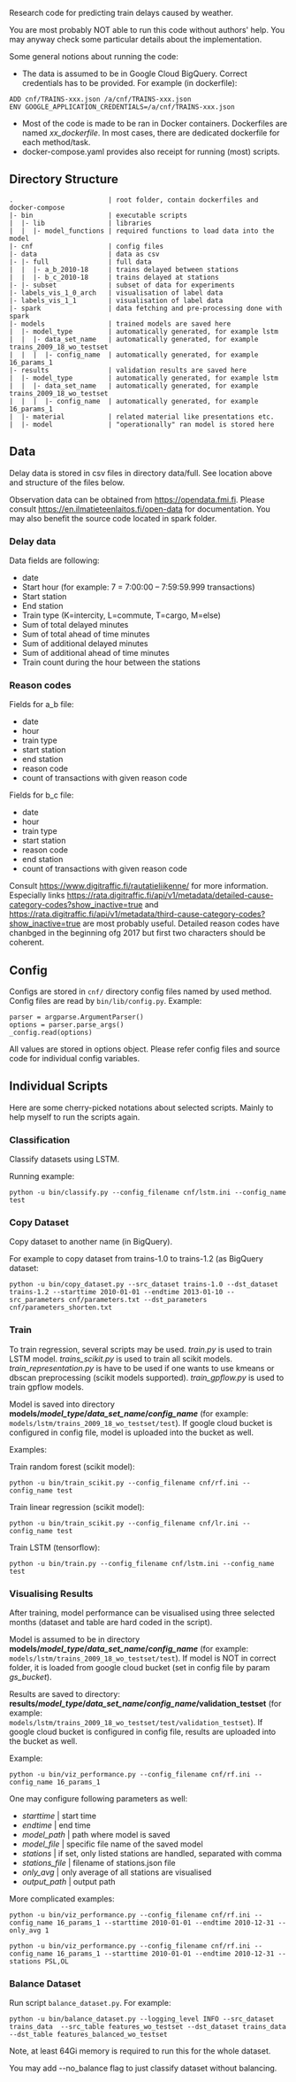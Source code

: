 Research code for predicting train delays caused by weather.

You are most probably NOT able to run this code without authors' help. You may anyway check some particular details about the implementation.

Some general notions about running the code:
- The data is assumed to be in Google Cloud BigQuery. Correct credentials has to be provided. For example (in dockerfile):
```
ADD cnf/TRAINS-xxx.json /a/cnf/TRAINS-xxx.json
ENV GOOGLE_APPLICATION_CREDENTIALS=/a/cnf/TRAINS-xxx.json
```
- Most of the code is made to be ran in Docker containers. Dockerfiles are named *xx_dockerfile*. In most cases, there are dedicated dockerfile for each method/task.
- docker-compose.yaml provides also receipt for running (most) scripts.

## Directory Structure
```
.                        | root folder, contain dockerfiles and docker-compose
|- bin                   | executable scripts
|  |- lib                | libraries
|  |  |- model_functions | required functions to load data into the model
|- cnf                   | config files
|- data                  | data as csv
|- |- full               | full data
|  |  |- a_b_2010-18     | trains delayed between stations
|  |  |- b_c_2010-18     | trains delayed at stations
|- |- subset             | subset of data for experiments
|- labels_vis_1_0_arch   | visualisation of label data
|- labels_vis_1_1        | visualisation of label data
|- spark                 | data fetching and pre-processing done with spark
|- models                | trained models are saved here
|  |- model_type         | automatically generated, for example lstm
|  |  |- data_set_name   | automatically generated, for example trains_2009_18_wo_testset
|  |  |  |- config_name  | automatically generated, for example 16_params_1
|- results               | validation results are saved here
|  |- model_type         | automatically generated, for example lstm
|  |  |- data_set_name   | automatically generated, for example trains_2009_18_wo_testset
|  |  |  |- config_name  | automatically generated, for example 16_params_1
|  |- material           | related material like presentations etc.
|  |- model              | "operationally" ran model is stored here
```

## Data
Delay data is stored in csv files in directory data/full. See location above and structure of the files below.  

Observation data can be obtained from https://opendata.fmi.fi. Please consult https://en.ilmatieteenlaitos.fi/open-data for documentation. You may also benefit the source code located in spark folder.

### Delay data
Data fields are following:
* date
* Start hour (for example: 7 = 7:00:00 – 7:59:59.999 transactions)
* Start station
* End station
* Train type (K=intercity, L=commute, T=cargo, M=else)
* Sum of total delayed minutes
* Sum of total ahead of time minutes    
* Sum of additional delayed minutes
* Sum of additional ahead of time minutes    
* Train count during the hour between the stations

### Reason codes

Fields for a_b file:
* date
* hour
* train type
* start station
* end station
* reason code
* count of transactions with given reason code

Fields for b_c file:
* date
* hour
* train type
* start station
* reason code
* end station
* count of transactions with given reason code

Consult https://www.digitraffic.fi/rautatieliikenne/ for more information. Especially links https://rata.digitraffic.fi/api/v1/metadata/detailed-cause-category-codes?show_inactive=true and https://rata.digitraffic.fi/api/v1/metadata/third-cause-category-codes?show_inactive=true are most probably useful. Detailed reason codes have chanbged in the beginning ofg 2017 but first two characters should be coherent.

## Config
Configs are stored in `cnf/` directory config files named by used method. Config files are read by `bin/lib/config.py`. Example:
```
parser = argparse.ArgumentParser()
options = parser.parse_args()
_config.read(options)
```
All values are stored in options object. Please refer config files and source code for individual config variables.

## Individual Scripts
Here are some cherry-picked notations about selected scripts. Mainly to help myself to run the scripts again.

### Classification

Classify datasets using LSTM.

Running example:
```
python -u bin/classify.py --config_filename cnf/lstm.ini --config_name test
```

### Copy Dataset

Copy dataset to another name (in BigQuery).

For example to copy dataset from trains-1.0 to trains-1.2 (as BigQuery dataset:
```
python -u bin/copy_dataset.py --src_dataset trains-1.0 --dst_dataset trains-1.2 --starttime 2010-01-01 --endtime 2013-01-10 --src_parameters cnf/parameters.txt --dst_parameters cnf/parameters_shorten.txt
```

### Train

To train regression, several scripts may be used. *train.py* is used to train LSTM model. *trains_scikit.py* is used to train all scikit models. *train_representation.py* is have to be used if one wants to use kmeans or dbscan preprocessing (scikit models supported). *train_gpflow.py* is used to train gpflow models.

Model is saved into directory **models/*model_type*/*data_set_name*/*config_name*** (for example: `models/lstm/trains_2009_18_wo_testset/test`). If google cloud bucket is configured in config file, model is uploaded into the bucket as well.

Examples:

Train random forest (scikit model):
```
python -u bin/train_scikit.py --config_filename cnf/rf.ini --config_name test
```

Train linear regression (scikit model):
```
python -u bin/train_scikit.py --config_filename cnf/lr.ini --config_name test
```

Train LSTM (tensorflow):
```
python -u bin/train.py --config_filename cnf/lstm.ini --config_name test
```

### Visualising Results
After training, model performance can be visualised using three selected months (dataset and table are hard coded in the script).

Model is assumed to be in directory **models/*model_type*/*data_set_name*/*config_name*** (for example: `models/lstm/trains_2009_18_wo_testset/test`). If model is NOT in correct folder, it is loaded from google cloud bucket (set in config file by param *gs_bucket*).

Results are saved to directory: **results/*model_type*/*data_set_name*/*config_name*/validation_testset** (for example: `models/lstm/trains_2009_18_wo_testset/test/validation_testset`). If google cloud bucket is configured in config file, results are uploaded into the bucket as well.

Example:
```
python -u bin/viz_performance.py --config_filename cnf/rf.ini --config_name 16_params_1
```
One may configure following parameters as well:
- *starttime*  | start time
- *endtime*    | end time
- *model_path* | path where model is saved
- *model_file* | specific file name of the saved model
- *stations*   | if set, only listed stations are handled, separated with comma
- *stations_file* | filename of stations.json file
- *only_avg* | only average of all stations are visualised
- *output_path* | output path

More complicated examples:
```
python -u bin/viz_performance.py --config_filename cnf/rf.ini --config_name 16_params_1 --starttime 2010-01-01 --endtime 2010-12-31 --only_avg 1
```
```
python -u bin/viz_performance.py --config_filename cnf/rf.ini --config_name 16_params_1 --starttime 2010-01-01 --endtime 2010-12-31 -- stations PSL,OL
```
### Balance Dataset

Run script `balance_dataset.py`. For example:

```
python -u bin/balance_dataset.py --logging_level INFO --src_dataset trains_data  --src_table features_wo_testset --dst_dataset trains_data --dst_table features_balanced_wo_testset
```

Note, at least 64Gi memory is required to run this for the whole dataset.

You may add --no_balance flag to just classify dataset without balancing.
